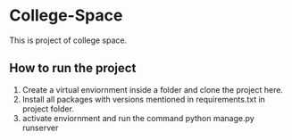# College-Space
This is project of college space.

## How to run the project
1. Create a virtual enviornment inside a folder and clone the project here.
2. Install all packages with versions mentioned in requirements.txt in project folder.
3. activate enviornment and run the command python manage.py runserver
